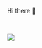 
Hi there 👋

<br/>

![](https://komarev.com/ghpvc/?username=mallajay)




<!-- 
[![Ajay's GitHub stats](https://github-readme-stats.vercel.app/api?username=mallajay)](https://github.com/mallajay)


-->


<br/>

<!-- [![Top Langs](https://github-readme-stats.vercel.app/api/top-langs/?username=mallajay)](https://github.com/mallajay) -->


<!--
**mallajay/mallajay** is a ✨ _special_ ✨ repository because its `README.md` (this file) appears on your GitHub profile.

Here are some ideas to get you started:

- 🔭 I’m currently working on ...
- 🌱 I’m currently learning ...
- 👯 I’m looking to collaborate on ...
- 🤔 I’m looking for help with ...
- 💬 Ask me about ...
- 📫 How to reach me: ...
- 😄 Pronouns: ...
- ⚡ Fun fact: ...
-->
